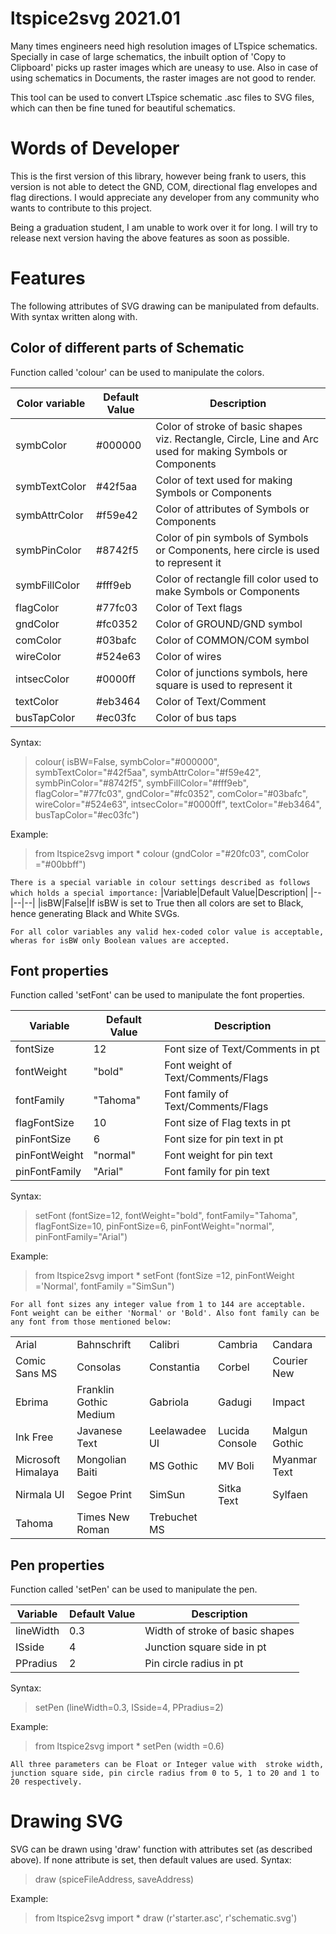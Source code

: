 # ltspice2svg 2021.01

Many times engineers need high resolution images of LTspice schematics. Specially in case of large schematics, the inbuilt option of 'Copy to Clipboard' picks up raster images which are uneasy to use.
Also in case of using schematics in Documents, the raster images are not good to render.

This tool can be used to convert LTspice schematic .asc files to SVG files, which can then  be fine tuned for beautiful schematics.


# Words of Developer

This is the first version of this library, however being frank to users, this version is not able to detect the GND, COM, directional flag envelopes and flag directions. I would appreciate any developer from any community who wants to contribute to this project.

Being a graduation student, I am unable to work over it for long. I will try to release next version having the above features as soon as possible.

# Features

The following attributes of SVG drawing can be manipulated from defaults. With syntax written along with.

## Color of different parts of Schematic

Function called 'colour' can be used to manipulate the colors.

|Color variable |Default Value| Description |
|----------------|-------------------------------|---|
|symbColor|#000000|Color of stroke of basic shapes viz. Rectangle, Circle, Line and Arc used for making Symbols or Components|
|symbTextColor|#42f5aa|Color of text used for making Symbols or Components|
|symbAttrColor|#f59e42|Color of attributes of Symbols or Components|
|symbPinColor|#8742f5|Color of pin symbols of Symbols or Components, here circle is used to represent it|
|symbFillColor|#fff9eb|Color of rectangle fill color used to make Symbols or Components|
|flagColor|#77fc03|Color of Text flags|
|gndColor|#fc0352|Color of GROUND/GND symbol|
|comColor|#03bafc|Color of COMMON/COM symbol|
|wireColor|#524e63|Color of wires|
|intsecColor|#0000ff|Color of junctions symbols, here square is used to represent it|
|textColor|#eb3464|Color of Text/Comment|
|busTapColor|#ec03fc|Color of bus taps|

Syntax:

>colour( isBW=False, symbColor="#000000", symbTextColor="#42f5aa", symbAttrColor="#f59e42", symbPinColor="#8742f5", symbFillColor="#fff9eb", flagColor="#77fc03", gndColor="#fc0352", comColor="#03bafc", wireColor="#524e63", intsecColor="#0000ff", textColor="#eb3464", busTapColor="#ec03fc")

Example:
> from ltspice2svg import *
> colour (gndColor ="#20fc03",  comColor ="#00bbff")

`There is a special variable in colour settings described as follows which holds a special importance:`
|Variable|Default Value|Description|
|--|--|--|
|isBW|False|If isBW is set to True then all colors are set to Black, hence generating Black and White SVGs.


`For all color variables any valid hex-coded color value is acceptable, wheras for isBW only Boolean values are accepted.`


## Font properties

Function called 'setFont' can be used to manipulate the font properties.

|Variable |Default Value| Description|
|-|-|-|
|fontSize|12|Font size of Text/Comments in pt|
|fontWeight|"bold"|Font weight of Text/Comments/Flags|
|fontFamily|"Tahoma"|Font family of Text/Comments/Flags|
|flagFontSize|10|Font size of Flag texts in pt|
|pinFontSize|6|Font size for pin text in pt|
|pinFontWeight|"normal"|Font weight for pin text|
|pinFontFamily|"Arial"|Font family for pin text|

Syntax:
>setFont (fontSize=12, fontWeight="bold", fontFamily="Tahoma", flagFontSize=10, pinFontSize=6, pinFontWeight="normal", pinFontFamily="Arial")

Example:
> from ltspice2svg import *
> setFont (fontSize  =12, pinFontWeight  ='Normal', fontFamily  ="SimSun")

`For all font sizes any integer value from 1 to 144 are acceptable. Font weight can be either 'Normal' or 'Bold'. Also font family can be any font from those mentioned below:`

||||||
|-|-|-|-|-|
|Arial|Bahnschrift|Calibri|Cambria|Candara|
|Comic Sans MS|Consolas|Constantia|Corbel|Courier New|
|Ebrima|Franklin Gothic Medium|Gabriola|Gadugi|Impact|
|Ink Free|Javanese Text|Leelawadee UI|Lucida Console|Malgun Gothic|
|Microsoft Himalaya|Mongolian Baiti|MS Gothic|MV Boli|Myanmar Text|
|Nirmala UI|Segoe Print|SimSun|Sitka Text|Sylfaen|
Tahoma|Times New Roman|Trebuchet MS|

## Pen properties

Function called 'setPen' can be used to manipulate the pen.

|Variable |Default Value| Description|
|-|-|-|
|lineWidth|0.3|Width of stroke of basic shapes|
|ISside|4|Junction square side in pt|
|PPradius|2|Pin circle radius in pt|

Syntax:
> setPen (lineWidth=0.3, ISside=4, PPradius=2)

Example:
> from ltspice2svg import *
> setPen (width =0.6)

`All three parameters can be Float or Integer value with  stroke width, junction square side, pin circle radius from 0 to 5, 1 to 20 and 1 to 20 respectively.`

# Drawing SVG

SVG can be drawn using 'draw' function with attributes set (as described above). If none attribute is set, then default values are used.
Syntax:
> draw (spiceFileAddress, saveAddress)

Example:
> from ltspice2svg import *
> draw (r'starter.asc', r'schematic.svg')
